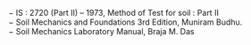  &#8722; IS : 2720 (Part II) – 1973, Method of Test for soil : Part II </br>
 &#8722; Soil Mechanics and Foundations 3rd Edition, Muniram Budhu.</br>
 &#8722; Soil Mechanics Laboratory Manual, Braja M. Das
